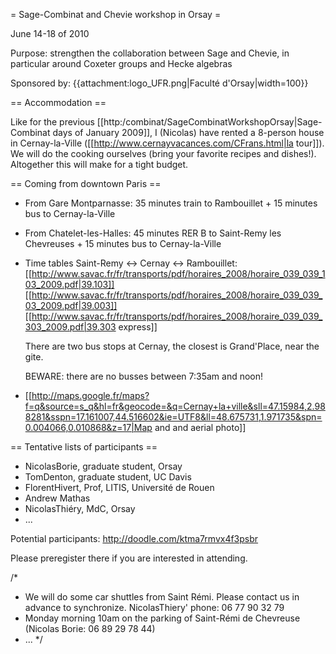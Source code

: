 = Sage-Combinat and Chevie workshop in Orsay =

June 14-18 of 2010

Purpose: strengthen the collaboration between Sage and Chevie, in
particular around Coxeter groups and Hecke algebras

Sponsored by: {{attachment:logo_UFR.png|Faculté d'Orsay|width=100}}

== Accommodation ==

Like for the previous [[http:/combinat/SageCombinatWorkshopOrsay|Sage-Combinat days of January 2009]], I (Nicolas) have rented a 8-person house in Cernay-la-Ville
([[http://www.cernayvacances.com/CFrans.html|la tour]]). We will do
the cooking ourselves (bring your favorite recipes and dishes!). Altogether this will make for a tight budget.

== Coming from downtown Paris ==

 * From Gare Montparnasse: 35 minutes train to Rambouillet + 15 minutes bus to Cernay-la-Ville
 * From Chatelet-les-Halles: 45 minutes RER B to Saint-Remy les Chevreuses + 15 minutes bus to Cernay-la-Ville

 * Time tables Saint-Remy <-> Cernay <-> Rambouillet:
   [[http://www.savac.fr/fr/transports/pdf/horaires_2008/horaire_039_039_103_2009.pdf|39.103]]
   [[http://www.savac.fr/fr/transports/pdf/horaires_2008/horaire_039_039_03_2009.pdf|39.003]]
   [[http://www.savac.fr/fr/transports/pdf/horaires_2008/horaire_039_039_303_2009.pdf|39.303 express]]

   There are two bus stops at Cernay, the closest is Grand'Place, near the gite.

   BEWARE: there are no busses between 7:35am and noon!

 * [[http://maps.google.fr/maps?f=q&source=s_q&hl=fr&geocode=&q=Cernay+la+ville&sll=47.15984,2.988281&sspn=17.161007,44.516602&ie=UTF8&ll=48.675731,1.971735&spn=0.004066,0.010868&z=17|Map and and aerial photo]]

== Tentative lists of participants ==

 * NicolasBorie, graduate student, Orsay
 * TomDenton, graduate student, UC Davis
 * FlorentHivert, Prof, LITIS, Université de Rouen
 * Andrew Mathas
 * NicolasThiéry, MdC, Orsay
 * ...

Potential participants: http://doodle.com/ktma7rmvx4f3psbr

Please preregister there if you are interested in attending.

/*
   * We will do some car shuttles from Saint Rémi. Please contact us in advance to synchronize. NicolasThiery' phone: 06 77 90 32 79
   * Monday morning 10am on the parking of Saint-Rémi de Chevreuse (Nicolas Borie: 06 89 29 78 44)
   * ...
*/
